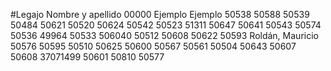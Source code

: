 #Legajo			Nombre y apellido
00000           Ejemplo Ejemplo
50538
50588
50539
50484
50621
50520
50624
50542
50523
51311
50647
50641
50543
50574
50536
49964
50533
506040
50512
50608
50622
50593           Roldán, Mauricio
50576
50595
50510
50625
50600
50567
50561
50504
50643
50607
50608
37071499
50601
50810
50577
